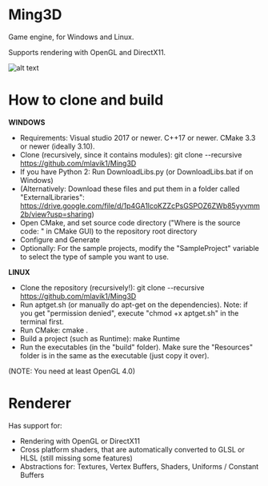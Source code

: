 # Ming3D
Game engine, for Windows and Linux.

Supports rendering with OpenGL and DirectX11.

![alt text](GitHubMedia/Ming3D.jpg)

# How to clone and build

__WINDOWS__
- Requirements: Visual studio 2017 or newer. C++17 or newer. CMake 3.3 or newer (ideally 3.10).
- Clone (recursively, since it contains modules): git clone --recursive https://github.com/mlavik1/Ming3D
- If you have Python 2: Run DownloadLibs.py (or DownloadLibs.bat if on Windows)
- (Alternatively: Download these files and put them in a folder called "ExternalLibraries": https://drive.google.com/file/d/1p4GA1lcoKZZcPsGSPOZ6ZWb85yyvmm2b/view?usp=sharing)
- Open CMake, and set source code directory ("Where is the source code: " in CMake GUI) to the repository root directory
- Configure and Generate
- Optionally: For the sample projects, modify the "SampleProject" variable to select the type of sample you want to use.

__LINUX__
- Clone the repository (recursively!): git clone --recursive https://github.com/mlavik1/Ming3D
- Run aptget.sh (or manually do apt-get on the dependencies). Note: if you get "permission denied", execute "chmod +x aptget.sh" in the terminal first.
- Run CMake: cmake .
- Build a project (such as Runtime): make Runtime
- Run the executables (in the "build" folder). Make sure the "Resources" folder is in the same as the executable (just copy it over).

(NOTE: You need at least OpenGL 4.0)

# Renderer

Has support for:
- Rendering with OpenGL or DirectX11
- Cross platform shaders, that are automatically converted to GLSL or HLSL (still missing some features)
- Abstractions for: Textures, Vertex Buffers, Shaders, Uniforms / Constant Buffers
